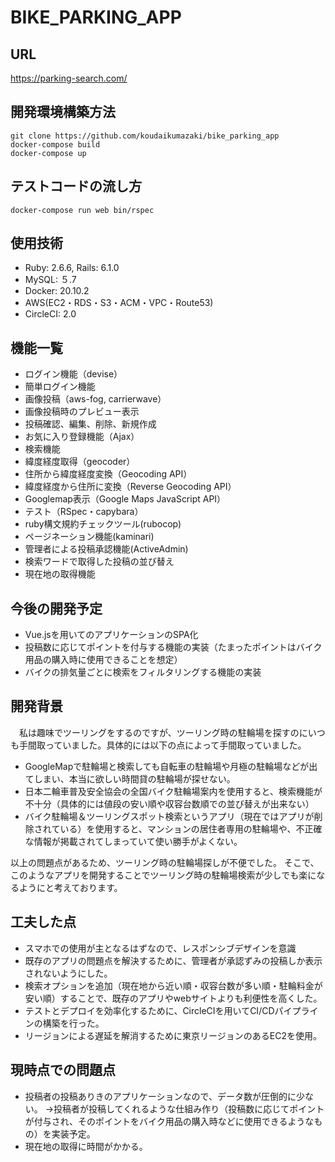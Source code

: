 # BIKE_PARKING_APP

## URL 
https://parking-search.com/

## 開発環境構築方法

```
git clone https://github.com/koudaikumazaki/bike_parking_app
docker-compose build
docker-compose up
```

## テストコードの流し方

```
docker-compose run web bin/rspec
```

## 使用技術
- Ruby: 2.6.6, Rails: 6.1.0
- MySQL: ５.7
- Docker: 20.10.2
- AWS(EC2・RDS・S3・ACM・VPC・Route53)
- CircleCI: 2.0

## 機能一覧
- ログイン機能（devise）
- 簡単ログイン機能
- 画像投稿（aws-fog, carrierwave）
- 画像投稿時のプレビュー表示
- 投稿確認、編集、削除、新規作成
- お気に入り登録機能（Ajax）
- 検索機能
- 緯度経度取得（geocoder）
- 住所から緯度経度変換（Geocoding API）
- 緯度経度から住所に変換（Reverse Geocoding API）
- Googlemap表示（Google Maps JavaScript API）
- テスト（RSpec・capybara）
- ruby構文規約チェックツール(rubocop)
- ページネーション機能(kaminari)
- 管理者による投稿承認機能(ActiveAdmin)
- 検索ワードで取得した投稿の並び替え
- 現在地の取得機能

## 今後の開発予定
- Vue.jsを用いてのアプリケーションのSPA化
- 投稿数に応じてポイントを付与する機能の実装（たまったポイントはバイク用品の購入時に使用できることを想定）
- バイクの排気量ごとに検索をフィルタリングする機能の実装


## 開発背景
　私は趣味でツーリングをするのですが、ツーリング時の駐輪場を探すのにいつも手間取っていました。具体的には以下の点によって手間取っていました。

- GoogleMapで駐輪場と検索しても自転車の駐輪場や月極の駐輪場などが出てしまい、本当に欲しい時間貸の駐輪場が探せない。
- 日本二輪車普及安全協会の全国バイク駐輪場案内を使用すると、検索機能が不十分（具体的には値段の安い順や収容台数順での並び替えが出来ない）
- バイク駐輪場＆ツーリングスポット検索というアプリ（現在ではアプリが削除されている）を使用すると、マンションの居住者専用の駐輪場や、不正確な情報が掲載されてしまっていて使い勝手がよくない。

以上の問題点があるため、ツーリング時の駐輪場探しが不便でした。
そこで、このようなアプリを開発することでツーリング時の駐輪場検索が少しでも楽になるようにと考えております。

## 工夫した点
- スマホでの使用が主となるはずなので、レスポンシブデザインを意識
- 既存のアプリの問題点を解決するために、管理者が承認ずみの投稿しか表示されないようにした。
- 検索オプションを追加（現在地から近い順・収容台数が多い順・駐輪料金が安い順）することで、既存のアプリやwebサイトよりも利便性を高くした。
- テストとデプロイを効率化するために、CircleCIを用いてCI/CDパイプラインの構築を行った。
- リージョンによる遅延を解消するために東京リージョンのあるEC2を使用。

## 現時点での問題点
- 投稿者の投稿ありきのアプリケーションなので、データ数が圧倒的に少ない。
→投稿者が投稿してくれるような仕組み作り（投稿数に応じてポイントが付与され、そのポイントをバイク用品の購入時などに使用できるようなもの）を実装予定。 
- 現在地の取得に時間がかかる。
